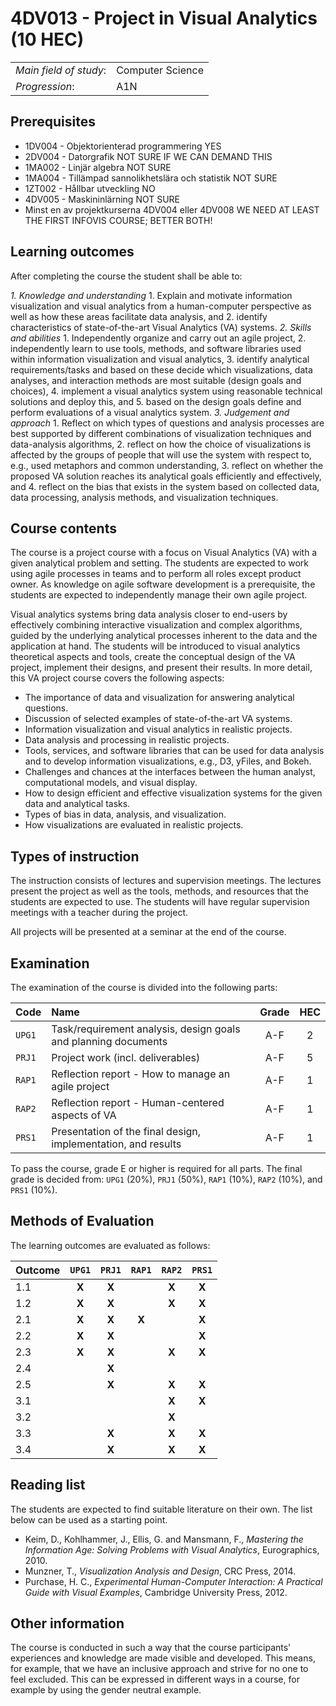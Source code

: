 # 4DV013 - Project in Visual Analytics (10 HEC)

|     |     |
| --- | --- | 
| *Main field of study*: | Computer Science | 
| *Progression*: | A1N | 

## Prerequisites

- 1DV004 - Objektorienterad programmering     YES
- 2DV004 - Datorgrafik    NOT SURE IF WE CAN DEMAND THIS
- 1MA002 - Linjär algebra    NOT SURE
- 1MA004 - Tillämpad sannolikhetslära och statistik     NOT SURE
- 1ZT002 - Hållbar utveckling    NO
- 4DV005 - Maskininlärning    NOT SURE
- Minst en av projektkurserna 4DV004 eller 4DV008   WE NEED AT LEAST THE FIRST INFOVIS COURSE; BETTER BOTH!

## Learning outcomes

After completing the course the student shall be able to:

*1. Knowledge and understanding*
	1. Explain and motivate information visualization and visual analytics from a human-computer perspective as well as how these areas facilitate data analysis, and
	2. identify characteristics of state-of-the-art Visual Analytics (VA) systems.
*2. Skills and abilities*
	1. Independently organize and carry out an agile project,
	2. independently learn to use tools, methods, and software libraries used within information visualization and visual analytics,
	3. identify analytical requirements/tasks and based on these decide which visualizations, data analyses, and interaction methods are most suitable (design goals and choices),
	4. implement a visual analytics system using reasonable technical solutions and deploy this, and
	5. based on the design goals define and perform evaluations of a visual analytics system.
*3. Judgement and approach*
	1. Reflect on which types of questions and analysis processes are best supported by different combinations of visualization techniques and data-analysis algorithms, 
	2. reflect on how the choice of visualizations is affected by the groups of people that will use the system with respect to, e.g., used metaphors and common understanding, 
	3. reflect on whether the proposed VA solution reaches its analytical goals efficiently and effectively, and
	4. reflect on the bias that exists in the system based on collected data, data processing, analysis methods, and visualization techniques.

## Course contents

The course is a project course with a focus on Visual Analytics (VA) with a given analytical problem and setting. The students are expected to work using agile processes in teams and to perform all roles except product owner. As knowledge on agile software development is a prerequisite, the students are expected to independently manage their own agile project. 

Visual analytics systems bring data analysis closer to end-users by effectively combining interactive visualization and complex algorithms, guided by the underlying analytical processes inherent to the data and the application at hand. The students will be introduced to visual analytics theoretical aspects and tools, create the conceptual design of the VA project, implement their designs, and present their results. In more detail, this VA project course covers the following aspects:

- The importance of data and visualization for answering analytical questions.
- Discussion of selected examples of state-of-the-art VA systems.
- Information visualization and visual analytics in realistic projects.
- Data analysis and processing in realistic projects.
- Tools, services, and software libraries that can be used for data analysis and to develop information visualizations, e.g., D3, yFiles, and Bokeh.
- Challenges and chances at the interfaces between the human analyst, computational models, and visual display.
- How to design efficient and effective visualization systems for the given data and analytical tasks.
- Types of bias in data, analysis, and visualization.
- How visualizations are evaluated in realistic projects.

## Types of instruction

The instruction consists of lectures and supervision meetings. The lectures present the project as well as the tools, methods, and resources that the students are expected to use. The students will have regular supervision meetings with a teacher during the project.

All projects will be presented at a seminar at the end of the course.

## Examination

The examination of the course is divided into the following parts:

| Code | Name             | Grade | HEC | 
| :--- | :--------------------------------------          | :---: | :---: |  
|`UPG1`| Task/requirement analysis, design goals and planning documents    | A-F   | 2     |  
|`PRJ1`| Project work (incl. deliverables)                 | A-F   | 5     |  
|`RAP1`| Reflection report - How to manage an agile project | A-F   | 1     |  
|`RAP2`| Reflection report - Human-centered aspects of VA   | A-F   | 1     |  
|`PRS1`| Presentation of the final design, implementation, and results     | A-F   | 1     |  

To pass the course, grade E or higher is required for all parts. The final grade is decided from: `UPG1` (20%), `PRJ1` (50%), `RAP1` (10%), `RAP2` (10%), and `PRS1` (10%).

## Methods of Evaluation

The learning outcomes are evaluated as follows:

| Outcome    |`UPG1` |`PRJ1` |`RAP1` |`RAP2` |`PRS1` |
| :--------- | :---: | :---: | :---: | :---: | :---: |
| 1.1        | **X** | **X** |       | **X** | **X** |
| 1.2        | **X** | **X** |       | **X** | **X** |
| 2.1        | **X** | **X** | **X** |       | **X** |
| 2.2        | **X** | **X** |       |       | **X** |
| 2.3        | **X** | **X** |       | **X** | **X** |
| 2.4        |       | **X** |       |       |       |
| 2.5        |       | **X** |       | **X** | **X** |
| 3.1        |       |       |       | **X** | **X** |
| 3.2        |       |       |       | **X** |       |
| 3.3        |       | **X** |       | **X** | **X** |
| 3.4        |       | **X** |       | **X** | **X** |


## Reading list

The students are expected to find suitable literature on their own. The list below can be used as a starting point.

- Keim, D., Kohlhammer, J., Ellis, G. and Mansmann, F., *Mastering the Information Age: Solving Problems with Visual Analytics*, Eurographics, 2010.
- Munzner, T., *Visualization Analysis and Design*, CRC Press, 2014.
- Purchase, H. C., *Experimental Human-Computer Interaction: A Practical Guide with Visual Examples*, Cambridge University Press, 2012.

## Other information

The course is conducted in such a way that the course participants' experiences and knowledge are made visible and developed. This means, for example, that we have an inclusive approach and strive for no one to feel excluded. This can be expressed in different ways in a course, for example by using the gender neutral example.
